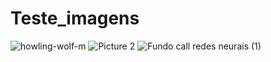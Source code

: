 # Teste_imagens


![howling-wolf-m](https://user-images.githubusercontent.com/32595366/198382112-8112b183-b94d-4493-8d31-3e0dda9a8566.gif)
![Picture 2](https://user-images.githubusercontent.com/32595366/198382188-4bc442e8-f904-4e86-aa54-3cb9cc324216.jpg)
![Fundo call redes neurais (1)](https://user-images.githubusercontent.com/32595366/198382650-f8a29af2-8831-4347-85ea-0c26df66518e.png)
